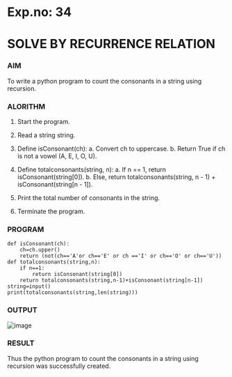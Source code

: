 # Exp.no: 34 
# SOLVE BY RECURRENCE RELATION

### AIM

To write a python program to count the consonants in a string using recursion.

### ALORITHM 

1. Start the program.

2.  Read a string string.

3. Define isConsonant(ch):
   a. Convert ch to uppercase.
   b. Return True if ch is not a vowel (A, E, I, O, U).

4. Define totalconsonants(string, n):
   a. If n == 1, return isConsonant(string[0]).
   b. Else, return totalconsonants(string, n - 1) + isConsonant(string[n - 1]).

5. Print the total number of consonants in the string.

6. Terminate the program.
### PROGRAM

```
def isConsonant(ch):
    ch=ch.upper()
    return (not(ch=='A'or ch=='E' or ch =='I' or ch=='O' or ch=='U'))
def totalconsonants(string,n):
    if n==1:
        return isConsonant(string[0])
    return totalconsonants(string,n-1)+isConsonant(string[n-1])
string=input()
print(totalconsonants(string,len(string)))
```

### OUTPUT

![image](https://github.com/user-attachments/assets/e4137585-51af-435d-b352-c4dbd8b34e59)

### RESULT

Thus the python program to count the consonants in a string using recursion was successfully created.

